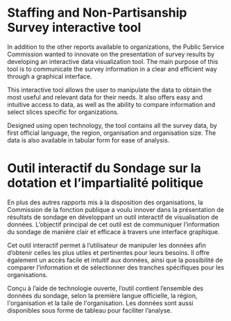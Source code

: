 # Staffing and Non-Partisanship Survey interactive tool

In addition to the other reports available to organizations, the Public Service Commission wanted to innovate on the presentation of survey results by developing an interactive data visualization tool. The main purpose of this tool is to communicate the survey information in a clear and efficient way through a graphical interface.

This interactive tool allows the user to manipulate the data to obtain the most useful and relevant data for their needs. It also offers easy and intuitive access to data, as well as the ability to compare information and select slices specific for organizations.

Designed using open technology, the tool contains all the survey data, by first official language, the region, organisation and organisation size. The data is also available in tabular form for ease of analysis.

# Outil interactif du Sondage sur la dotation et l’impartialité politique

En plus des autres rapports mis à la disposition des organisations, la Commission de la fonction publique a voulu innover dans la présentation de résultats de sondage en développant un outil interactif de visualisation de données. L’objectif principal de cet outil est de communiquer l’information du sondage de manière clair et efficace à travers une interface graphique.
        
Cet outil interactif permet à l’utilisateur de manipuler les données afin d’obtenir celles les plus utiles et pertinentes pour leurs besoins. Il offre également un accès facile et intuitif aux données, ainsi que la possibilité de comparer l’information et de sélectionner des tranches spécifiques pour les organisations.

Conçu à l’aide de technologie ouverte, l’outil contient l’ensemble des données du sondage, selon la première langue officielle,  la région, l'organisation et la taile de l'organisation. Les données sont aussi disponibles sous forme de tableau pour faciliter l’analyse.
